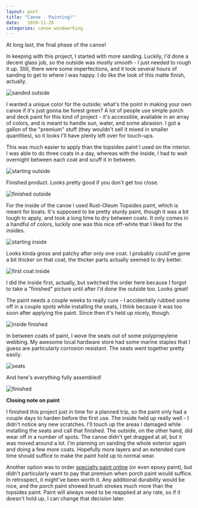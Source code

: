 ```yaml
---
layout: post
title: "Canoe - Painting!"
date:   2019-11-26
categories: canoe woodworking
---
```


At long last, the final phase of the canoe!

In keeping with this project, I started with more sanding. Luckily, I'd done a
decent glass job, so the outside was mostly smooth - I just needed to rough it
up. Still, there were some imperfections, and it took several hours of sanding
to get to where I was happy. I do like the look of this matte finish, actually.

![sanded outside](https://i.imgur.com/ZWayRTe.jpg)

I wanted a unique color for the outside; what's the point in making your own
canoe if it's just gonna be forest green? A lot of people use simple porch and
deck paint for this kind of project - it's accessible, available in an array of
colors, and is meant to handle sun, water, and some abrasion. I got a gallon of
the "premium" stuff (they wouldn't sell it mixed in smaller quantities), so it
looks I'll have plenty left over for touch-ups.

This was much easier to apply than the topsides paint I used on the interior. I
was able to do three coats in a day, whereas with the inside, I had to wait
overnight between each coat and scuff it in between.

![starting outside](https://i.imgur.com/ySG0fTq.jpg)

Finished product.  Looks pretty good if you don't get too close.

![finished outside](https://i.imgur.com/dedqKKK.jpg)

For the inside of the canoe I used Rust-Oleum Topsides paint, which is meant for
boats. It's supposed to be pretty sturdy paint, though it was a bit tough to
apply, and took a long time to dry between coats. It only comes in a handful of
colors, luckily one was this nice off-white that I liked for the insides.

![starting inside](https://i.imgur.com/nGqiCCs.jpg)

Looks kinda gross and patchy after only one coat. I probably could've gone a bit
thicker on that coat, the thicker parts actually seemed to dry better.

![first coat inside](https://i.imgur.com/sEpb7Yv.jpg)

I did the inside first, actually, but switched the order here because I forgot
to take a "finished" picture until after I'd done the outside too. Looks great!

The paint needs a couple weeks to really cure - I accidentally rubbed some off
in a couple spots while installing the seats, I think because it was too soon
after applying the paint. Since then it's held up nicely, though.

![inside finished](https://i.imgur.com/wknJI18.jpg)

In between coats of paint, I wove the seats out of some polypropylene webbing.
My awesome local hardware store had some marine staples that I guess are
particularly corrosion resistant. The seats went together pretty easily.

![seats](https://i.imgur.com/AwhGr4d.jpg)

And here's everything fully assembled!

![finished](https://i.imgur.com/rB5neDm.jpg)


**Closing note on paint**

I finished this project just in time for a planned trip, so the paint only had a
couple days to harden before the first use. The inside held up really well - I
didn't notice any new scratches. I'll touch up the areas I damaged while
installing the seats and call that finished. The outside, on the other hand, did
wear off in a number of spots. The canoe didn't get dragged at all, but it was
moved around a lot. I'm planning on sanding the whole exterior again and doing a
few more coats. Hopefully more layers and an extended cure time should suffice
to make the paint hold up to normal wear.

Another option was to order [specialty paint online](https://kirbypaint.com) (or
even epoxy paint), but didn't particularly want to pay that premium when porch
paint would suffice. In retrospect, it might've been worth it. Any additional
durability would be nice, and the porch paint showed brush strokes much more
than the topsides paint. Paint will always need to be reapplied at any rate, so
if it doesn't hold up, I can change that decision later.
